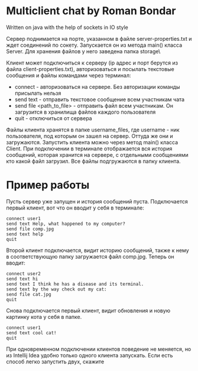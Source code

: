 # Multiclient chat by Roman Bondar
Written on java with the help of sockets in IO style

Сервер поднимается на порте, указанном в файле server-properties.txt и ждет соединений по сокету. Запускается он из метода main() класса Server. Для хранения файлов у него заведена папка storage\

Клиент может подключиться к серверу (ip адрес и порт берутся из файла client-properties.txt), авторизоваться и посылать текстовые сообщения и файлы командами через терминал:
* connect <username> - авторизоваться на сервере. Без авторизации команды присылать нельзя
* send text <text> - отправить текстовое сообщение всем участникам чата
* send file <path_to_file> - отправить файл всем участникам. Он загрузится в хранилища файлов каждого пользователя
* quit - отключиться от сервера
  
Файлы клиента хранятся в папке username_files, где username - ник пользователя, под которым он зашел на сервер. Оттуда же они и загружаются. Запустить клиента можно через метод main() класса Client. При подключении в терминале отображается вся история сообщений, которая хранится на сервере, с отдельными сообщениями кто какой файл загрузил. Все файлы подгружаются в папку клиента.

# Пример работы
Пусть сервер уже запущен и история сообщений пуста. Подключается первый клиент, вот что он вводит у себя в терминале:
```
connect user1
send text Help, what happened to my computer?
send file comp.jpg
send text help
quit
```
Второй клиент подключается, видит историю сообщений, также к нему в соответствующую папку загружается файл comp.jpg. Теперь он вводит:
```
connect user2
send text hi
send text I think he has a disease and its terminal.
send text by the way check out my cat:
send file cat.jpg
quit
```
Снова подключается первый клиент, видит обновления и новую картинку кота у себя в папке.
```
connect user1
send text cool cat!
quit
```
  
При одновременном подключении клиентов поведение не меняется, но из Intellij Idea удобно только одного клиента запускать. Если есть способ легко запустить двух, скажите
